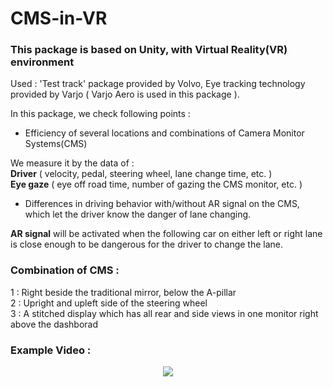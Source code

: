 # CMS-in-VR

### This package is based on Unity, with Virtual Reality(VR) environment <br/>
Used : 'Test track' package provided by Volvo, Eye tracking technology provided by Varjo ( Varjo Aero is used in this package ).

In this package, we check following points :<br/>
* Efficiency of several locations and combinations of Camera Monitor Systems(CMS) <br/>

We measure it by the data of : <br/>
**Driver** ( velocity, pedal, steering wheel, lane change time, etc. ) <br/>
**Eye gaze** ( eye off road time, number of gazing the CMS monitor, etc. ) <br/>

* Differences in driving behavior with/without AR signal on the CMS, which let the driver know the danger of lane changing. <br/>

**AR signal** will be activated when the following car on either left or right lane is close enough to be dangerous for the driver to change the lane. <br/>

### Combination of CMS : <br/>
1 : Right beside the traditional mirror, below the A-pillar <br/>
2 : Upright and upleft side of the steering wheel <br/>
3 : A stitched display which has all rear and side views in one monitor right above the dashborad <br/>

### Example Video : <br/>

<p align="center">
<img src="https://github.com/ChanChans0905/CMS-in-VR/assets/108471565/bac90b14-846a-4387-a088-0c7c4e0403e2">
  </p>

